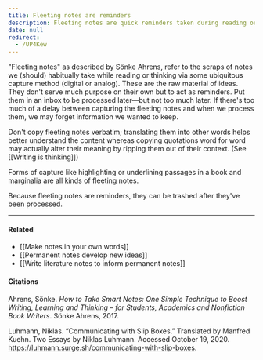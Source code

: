 ```yaml
---
title: Fleeting notes are reminders
description: Fleeting notes are quick reminders taken during reading or thinking to capture ideas, best processed soon after to avoid forgetting and improve understanding through rewording.
date: null
redirect:
  - /UP4Kew
---
```


"Fleeting notes" as described by Sönke Ahrens, refer to the scraps of notes we (should) habitually take while reading or thinking via some ubiquitous capture method (digital or analog). These are the raw material of ideas. They don't serve much purpose on their own but to act as reminders. Put them in an inbox to be processed later—but not too much later. If there's too much of a delay between capturing the fleeting notes and when we process them, we may forget information we wanted to keep.

Don't copy fleeting notes verbatim; translating them into other words helps better understand the content whereas copying quotations word for word may actually alter their meaning by ripping them out of their context. (See [[Writing is thinking]])

Forms of capture like highlighting or underlining passages in a book and marginalia are all kinds of fleeting notes.

Because fleeting notes are reminders, they can be trashed after they've been processed.

---

#### Related

- [[Make notes in your own words]]
- [[Permanent notes develop new ideas]]
- [[Write literature notes to inform permanent notes]]

#### Citations

Ahrens, Sönke. _How to Take Smart Notes: One Simple Technique to Boost Writing, Learning and Thinking – for Students, Academics and Nonfiction Book Writers_. Sönke Ahrens, 2017.

Luhmann, Niklas. “Communicating with Slip Boxes.” Translated by Manfred Kuehn. Two Essays by Niklas Luhmann. Accessed October 19, 2020. https://luhmann.surge.sh/communicating-with-slip-boxes.
